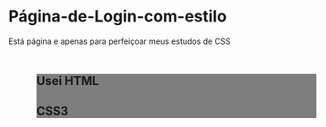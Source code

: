 # Página-de-Login-com-estilo
Está página e apenas para perfeiçoar meus estudos de CSS
<style>
  #div1{margin: 50px; background-color: rgb(0,0,0,.5); width: 500px;}
</style>

<div id="div1">
  <div class="div2">
    <h2>Usei HTML</h2>
    <h2>CSS3</h2>
  </div>
</div
